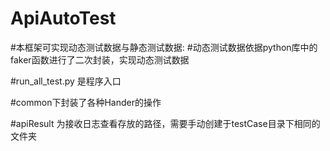 # ApiAutoTest

#本框架可实现动态测试数据与静态测试数据:
    #动态测试数据依据python库中的faker函数进行了二次封装，实现动态测试数据

#run_all_test.py 是程序入口

#common下封装了各种Hander的操作

#apiResult 为接收日志查看存放的路径，需要手动创建于testCase目录下相同的文件夹
